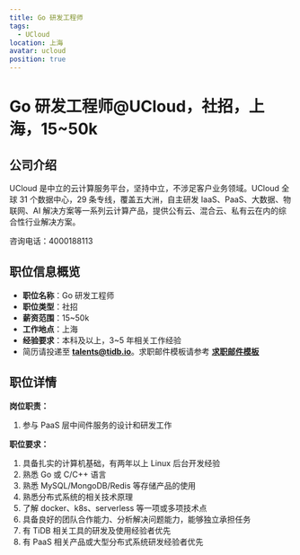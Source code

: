 ```yaml
---
title: Go 研发工程师
tags:
  - UCloud
location: 上海
avatar: ucloud
position: true
---
```


# Go 研发工程师@UCloud，社招，上海，15~50k


## 公司介绍

UCloud 是中立的云计算服务平台，坚持中立，不涉足客户业务领域。UCloud 全球 31 个数据中心，29 条专线，覆盖五大洲，自主研发 IaaS、PaaS、大数据、物联网、AI 解决方案等一系列云计算产品，提供公有云、混合云、私有云在内的综合性行业解决方案。

咨询电话：4000188113

## 职位信息概览

- **职位名称**：Go 研发工程师
- **职位类型**：社招
- **薪资范围**：15~50k
- **工作地点**：上海
- **经验要求**：本科及以上，3~5 年相关工作经验
- 简历请投递至 <a mailto="talents@tidb.io">**talents@tidb.io**</a>。求职邮件模板请参考 **[求职邮件模板](https://asktug.com/t/topic/62932)**

## 职位详情

**岗位职责：**

1. 参与 PaaS 层中间件服务的设计和研发工作

**职位要求：**

1. 具备扎实的计算机基础，有两年以上 Linux 后台开发经验
2. 熟悉 Go 或 C/C++ 语言
3. 熟悉 MySQL/MongoDB/Redis 等存储产品的使用
4. 熟悉分布式系统的相关技术原理
5. 了解 docker、k8s、serverless 等一项或多项技术点
6. 具备良好的团队合作能力、分析解决问题能力，能够独立承担任务
7. 有 TiDB 相关工具的研发及使用经验者优先
8. 有 PaaS 相关产品或大型分布式系统研发经验者优先
